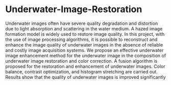 # Underwater-Image-Restoration
Underwater images often have severe quality degradation and distortion due to light absorption and scattering in the water medium.
A hazed image formation model is widely used to restore image quality. 
In this project, with the use of image processing algorithms, it is possible to reconstruct and enhance the image quality of underwater images in the absence of reliable and costly image acquisition systems.  We propose an effective underwater image enhancement method for the underwater image in the composition of underwater image restoration and color correction.   A fusion algorithm is proposed for the restoration and enhancement of underwater images. Color balance, contrast optimization, and histogram stretching are carried out.  Results show that the quality of underwater images is improved significantly
